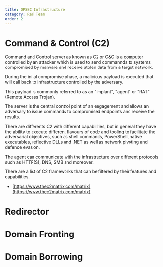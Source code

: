 ```yaml
---
title: OPSEC Infrastructure
category: Red Team
order: 2
---
```


# Command & Control (C2)

Command and Control server as known as C2 or C&C is a computer controlled by an attacker which is used to send commannds to systems compromised by malware and receive stolen data from a target network.

During the inital compromise phase, a malicious payload is executed that will call back to infrastructure controlled by the adversary.

This payload is commonly referred to as an "implant", "agent" or "RAT" (Remote Access Trojan).

The server is the central control point of an engagement and allows an adversary to issue commands to compromised endpoints and receive the results.

There are differents C2 with different capabilities, but in general they have the ability to execute different flavours of code and tooling to facilitate the adversarial objectives, such as shell commands, PowerShell, native executables, reflective DLLs and .NET as well as network pivoting and defence evasion.

The agent can communicate with the infrastructure over different protocols such as HTTP(S), DNS, SMB and moreover.

There are a list of C2 frameworks that can be filtered by their features and capabilities.

* [https://www.thec2matrix.com/matrix](https://www.thec2matrix.com/matrix)

# Redirector


# Domain Fronting


# Domain Borrowing

